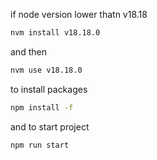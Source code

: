 if node version lower thatn v18.18

```bash
nvm install v18.18.0
```

and then

```bash
nvm use v18.18.0
```

to install packages

```bash
npm install -f
```

and to start project

```bash
npm run start
```